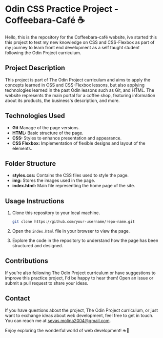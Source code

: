 # Odin CSS Practice Project - Coffeebara-Café ☕️
Hello, this is the repository for the Coffeebara-café website, ive started this this project to test my new knowledge on CSS and CSS-Flexbox as part of my journey to learn front end development as a self taught student following the Odin Project curriculum.

## Project Description

This project is part of The Odin Project curriculum and aims to apply the concepts learned in CSS and CSS-Flexbox lessons, but also applying technologies learned in the past Odin lessons such as Git, and HTML. The website represents the main portal for a coffee shop, featuring information about its products, the business's description, and more.

## Technologies Used

- **Git** Manage of the page versions.
- **HTML:** Basic structure of the page.
- **CSS:** Styles to enhance presentation and appearance.
- **CSS Flexbox:** Implementation of flexible designs and layout of the elements.

## Folder Structure

- **styles.css:** Contains the CSS files used to style the page.
- **img:** Stores the images used in the page.
- **index.html:** Main file representing the home page of the site.

## Usage Instructions

1. Clone this repository to your local machine.
   ```bash
   git clone https://github.com/your-username/repo-name.git
   ```

2. Open the `index.html` file in your browser to view the page.

3. Explore the code in the repository to understand how the page has been structured and designed.

## Contributions

If you're also following The Odin Project curriculum or have suggestions to improve this practice project, I'd be happy to hear them! Open an issue or submit a pull request to share your ideas.

## Contact

If you have questions about the project, The Odin Project curriculum, or just want to exchange ideas about web development, feel free to get in touch. You can reach me at [sevas.molina2004@gmail.com](sevas.molina2004@gmail.com).

Enjoy exploring the wonderful world of web development! ☕️🚀